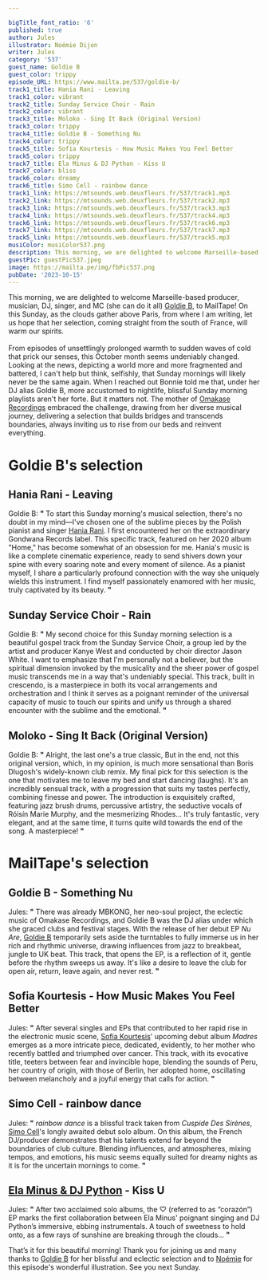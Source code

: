 ```yaml
---

bigTitle_font_ratio: '6'
published: true
author: Jules
illustrator: Noémie Dijon
writer: Jules
category: '537'
guest_name: Goldie B
guest_color: trippy
episode_URL: https://www.mailta.pe/537/goldie-b/
track1_title: Hania Rani - Leaving
track1_color: vibrant
track2_title: Sunday Service Choir - Rain
track2_color: vibrant
track3_title: Moloko - Sing It Back (Original Version)
track3_color: trippy
track4_title: Goldie B - Something Nu
track4_color: trippy
track5_title: Sofia Kourtesis - How Music Makes You Feel Better
track5_color: trippy
track7_title: Ela Minus & DJ Python - Kiss U
track7_color: bliss
track6_color: dreamy
track6_title: Simo Cell - rainbow dance
track1_link: https://mtsounds.web.deuxfleurs.fr/537/track1.mp3
track2_link: https://mtsounds.web.deuxfleurs.fr/537/track2.mp3
track3_link: https://mtsounds.web.deuxfleurs.fr/537/track3.mp3
track4_link: https://mtsounds.web.deuxfleurs.fr/537/track4.mp3
track6_link: https://mtsounds.web.deuxfleurs.fr/537/track6.mp3
track7_link: https://mtsounds.web.deuxfleurs.fr/537/track7.mp3
track5_link: https://mtsounds.web.deuxfleurs.fr/537/track5.mp3
musiColor: musiColor537.png
description: This morning, we are delighted to welcome Marseille-based producer, musician, DJ, singer, and MC (she can do it all) Goldie B, to MailTape! On this Sunday, as the clouds gather above Paris, from where I am writing, let us hope that her selection, coming straight from the south of France, will warm our spirits.
guestPic: guestPic537.jpeg
image: https://mailta.pe/img/fbPic537.png
pubDate: '2023-10-15'
---
```


This morning, we are delighted to welcome Marseille-based producer, musician, DJ, singer, and MC (she can do it all) [Goldie B](https://www.facebook.com/goldiebmusic), to MailTape! On this Sunday, as the clouds gather above Paris, from where I am writing, let us hope that her selection, coming straight from the south of France, will warm our spirits.
<br><br>
From episodes of unsettlingly prolonged warmth to sudden waves of cold that prick our senses, this October month seems undeniably changed. Looking at the news, depicting a world more and more fragmented and battered, I can't help but think, selfishly, that Sunday mornings will likely never be the same again. When I reached out Bonnie told me that, under her DJ alias Goldie B, more accustomed to nightlife, blissful Sunday morning playlists aren't her forte. But it matters not. The mother of [Omakase Recordings](https://omakaserecordings.bandcamp.com/) embraced the challenge, drawing from her diverse musical journey, delivering a selection that builds bridges and transcends boundaries, always inviting us to rise from our beds and reinvent everything.


# Goldie B's selection

## Hania Rani - Leaving

Goldie B: **"** To start this Sunday morning's musical selection, there's no doubt in my mind—I've chosen one of the sublime pieces by the Polish pianist and singer [Hania Rani](https://haniarani.bandcamp.com/). I first encountered her on the extraordinary Gondwana Records label. This specific track, featured on her 2020 album "Home," has become somewhat of an obsession for me. Hania's music is like a complete cinematic experience, ready to send shivers down your spine with every soaring note and every moment of silence. As a pianist myself, I share a particularly profound connection with the way she uniquely wields this instrument. I find myself passionately enamored with her music, truly captivated by its beauty.
 **"** 

## Sunday Service Choir - Rain

Goldie B: **"** My second choice for this Sunday morning selection is a beautiful gospel track from the Sunday Service Choir, a group led by the artist and producer Kanye West and conducted by choir director Jason White. I want to emphasize that I'm personally not a believer, but the spiritual dimension invoked by the musicality and the sheer power of gospel music transcends me in a way that's undeniably special. This track, built in crescendo, is a masterpiece in both its vocal arrangements and orchestration and I think it serves as a poignant reminder of the universal capacity of music to touch our spirits and unify us through a shared encounter with the sublime and the emotional.
 **"** 

## Moloko - Sing It Back (Original Version)

Goldie B: **"** Alright, the last one's a true classic, But in the end, not this original version, which, in my opinion, is much more sensational than Boris Dlugosh's widely-known club remix. My final pick for this selection is the one that motivates me to leave my bed and start dancing (laughs). It's an incredibly sensual track, with a progression that suits my tastes perfectly, combining finesse and power. The introduction is exquisitely crafted, featuring jazz brush drums, percussive artistry, the seductive vocals of Róisín Marie Murphy, and the mesmerizing Rhodes... It's truly fantastic, very elegant, and at the same time, it turns quite wild towards the end of the song. A masterpiece!
 **"** 

# MailTape's selection

## Goldie B - Something Nu

Jules: **"** There was already MBKONG, her neo-soul project, the eclectic music of Omakase Recordings, and Goldie B was the DJ alias under which she graced clubs and festival stages. With the release of her debut EP <i>Nu Are</i>, [Goldie B](https://omakaserecordings.bandcamp.com/album/goldie-b-nu-area) temporarily sets aside the turntables to fully immerse us in her rich and rhythmic universe, drawing influences from jazz to breakbeat, jungle to UK beat. This track, that opens the EP, is a reflection of it, gentle before the rhythm sweeps us away. It's like a desire to leave the club for open air, return, leave again, and never rest. **"** 

## Sofia Kourtesis - How Music Makes You Feel Better

Jules: **"** After several singles and EPs that contributed to her rapid rise in the electronic music scene, [Sofia Kourtesis](https://sofiakourtesis.bandcamp.com/album/madres-2)' upcoming debut album <i>Madres</i> emerges as a more intricate piece, dedicated, evidently, to her mother who recently battled and triumphed over cancer. This track, with its evocative title, teeters between fear and invincible hope, blending the sounds of Peru, her country of origin, with those of Berlin, her adopted home, oscillating between melancholy and a joyful energy that calls for action. **"** 

## Simo Cell - rainbow dance

Jules: **"** <i>rainbow dance</i> is a blissful track taken from <i>Cuspide Des Sirènes</i>, [Simo Cell](https://simocell.bandcamp.com/album/cuspide-des-sir-nes-album)'s longly awaited debut solo album. On this album, the French DJ/producer demonstrates that his talents extend far beyond the boundaries of club culture. Blending influences, and atmospheres, mixing tempos, and emotions, his music seems equally suited for dreamy nights as it is for the uncertain mornings to come. **"** 

## [Ela Minus & DJ Python](https://elaminus.bandcamp.com/album/ep) - Kiss U

Jules: **"** After two acclaimed solo albums, the ♡ (referred to as “corazón”) EP marks the first collaboration between Ela Minus' poignant singing and DJ Python’s immersive, ebbing instrumentals. A touch of sweetness to hold onto, as a few rays of sunshine are breaking through the clouds... **"** 

That’s it for this beautiful morning! Thank you for joining us and many thanks to [Goldie B](https://www.facebook.com/goldiebmusic) for her blissful and eclectic selection and to [Noémie](noemiedijon.tumblr.com) for this episode's wonderful illustration. See you next Sunday.
